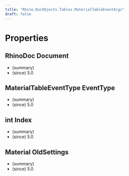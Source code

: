 ```yaml
---
title: "Rhino.DocObjects.Tables.MaterialTableEventArgs"
draft: false
---
```


# Properties
## RhinoDoc Document
- (summary) 
- (since) 5.0
## MaterialTableEventType EventType
- (summary) 
- (since) 5.0
## int Index
- (summary) 
- (since) 5.0
## Material OldSettings
- (summary) 
- (since) 5.0
